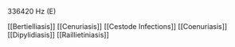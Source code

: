 336420 Hz (E)

[[Bertielliasis]]
[[Cenuriasis]]
[[Cestode Infections]]
[[Coenuriasis]]
[[Dipylidiasis]]
[[Raillietiniasis]]